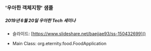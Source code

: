 ### '우아한 객체지향' 샘플

##### 2019년 6월 20일 우아한 Tech 세미나

- 슬라이드: [https://www.slideshare.net/baejjae93/ss-150432699]()

- Main Class: org.eternity.food.FoodApplication
